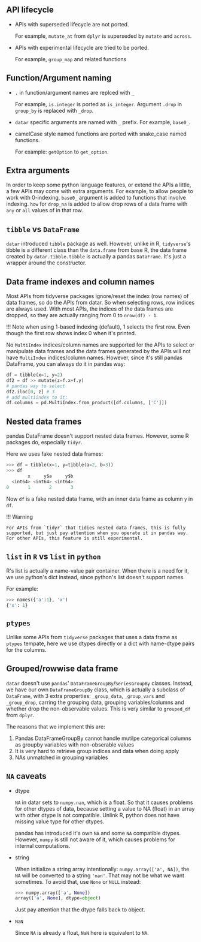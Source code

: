 ## API lifecycle

- APIs with superseded lifecycle are not ported.

    For example, `mutate_at` from `dplyr` is superseded by `mutate` and `across`.

- APIs with experimental lifecycle are tried to be ported.

    For example, `group_map` and related functions

## Function/Argument naming

- `.` in function/argument names are replced with `_`

    For example, `is.integer` is ported as `is_integer`. Argument `.drop` in `group_by` is replaced with `_drop`.

- `datar` specific arguments are named with `_` prefix. For example, `base0_`.

- camelCase style named functions are ported with snake_case named functions.

    For example: `getOption` to `get_option`.

## Extra arguments

In order to keep some python language features, or extend the APIs a little, a few APIs may come with extra arguments. For example, to allow people to work with 0-indexing, `base0_` argument is added to functions that involve indexing. `how` for `drop_na` is added to allow drop rows of a data frame with `any` or `all` values of in that row.

## `tibble` vs `DataFrame`

`datar` introduced `tibble` package as well. However, unlike in R, `tidyverse`'s tibble is a different class than the `data.frame` from base R, the data frame created by `datar.tibble.tibble` is actually a pandas `DataFrame`. It's just a wrapper around the constructor.

## Data frame indexes and column names

Most APIs from tidyverse packages ignore/reset the index (row names) of data frames, so do the APIs from datar. So when selecting rows, row indices are always used. With most APIs, the indices of the data frames are dropped, so they are actually ranging from 0 to `nrow(df) - 1`.

!!! Note
    when using 1-based indexing (default), 1 selects the first row. Even though the first row shows index 0 when it's printed.

No `MultiIndex` indices/column names are supported for the APIs to select or manipulate data frames and the data frames generated by the APIs will not have `MultiIndex` indices/column names. However, since it's still pandas DataFrame, you can always do it in pandas way:

```python
df = tibble(x=1, y=2)
df2 = df >> mutate(z=f.x+f.y)
# pandas way to select
df2.iloc[0, z] # 3
# add multiindex to it:
df.columns = pd.MultiIndex.from_product([df.columns, ['C']])
```

## Nested data frames

pandas DataFrame doesn't support nested data frames. However, some R packages do, especially `tidyr`.

Here we uses fake nested data frames:

```python
>>> df = tibble(x=1, y=tibble(a=2, b=3))
>>> df
        x     y$a     y$b
  <int64> <int64> <int64>
0       1       2       3
```

Now `df` is a fake nested data frame, with an inner data frame as column `y` in `df`.

!!! Warning

    For APIs from `tidyr` that tidies nested data frames, this is fully supported, but just pay attention when you operate it in pandas way. For other APIs, this feature is still experimental.

## `list` in `R` vs `list` in `python`

R's list is actually a name-value pair container. When there is a need for it, we use python's dict instead, since python's list doesn't support names.

For example:
```python
>>> names({'a':1}, 'x')
{'x': 1}
```

## `ptypes`

Unlike some APIs from `tidyverse` packages that uses a data frame as `ptypes` tempate, here we use dtypes directly or a dict with name-dtype pairs for the columns.

## Grouped/rowwise data frame

`datar` doesn't use `pandas`' `DataFrameGroupBy`/`SeriesGroupBy` classes. Instead, we have our own `DataFrameGroupBy` class, which is actually a subclass of `DataFrame`, with 3 extra properties: `_group_data`, `_group_vars` and `_group_drop`, carring the grouping data, grouping variables/columns and whether drop the non-observable values. This is very similar to `grouped_df` from `dplyr`.

The reasons that we implement this are:

1. Pandas DataFrameGroupBy cannot handle mutilpe categorical columns as
        groupby variables with non-obserable values
2. It is very hard to retrieve group indices and data when doing apply
3. NAs unmatched in grouping variables

## `NA` caveats

- dtype

    `NA` in datar sets to `numpy.nan`, which is a float. So that it causes problems for other dtypes of data, because setting a value to NA (float) in an array with other dtype is not compatible. Unlink R, python does not have missing value type for other dtypes.

    pandas has introduced it's own `NA` and some `NA` compatible dtypes. However, `numpy` is still not aware of it, which causes problems for internal computations.

- string

    When initialize a string array intentionally: `numpy.array(['a', NA])`, the `NA` will be converted to a string `'nan'`. That may not be what we want sometimes. To avoid that, use `None` or `NULL` instead:

    ```python
    >>> numpy.array(['a', None])
    array(['a', None], dtype=object)
    ```

    Just pay attention that the dtype falls back to object.


- `NaN`

    Since `NA` is already a float, `NaN` here is equivalent to `NA`.
